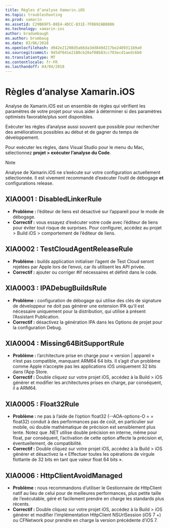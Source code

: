 ```yaml
---
title: Règles d’analyse Xamarin.iOS
ms.topic: troubleshooting
ms.prod: xamarin
ms.assetid: C29B69F5-08E4-4DCC-831E-7FD692AB0886
ms.technology: xamarin-ios
author: bradumbaugh
ms.author: brumbaug
ms.date: 03/06/2018
ms.openlocfilehash: d942e21208d5a66da3dd849d217be2489311b9a0
ms.sourcegitcommit: 945df041e2180cb20af08b83cc703ecd1aedc6b0
ms.translationtype: MT
ms.contentlocale: fr-FR
ms.lasthandoff: 04/04/2018
---
```

# <a name="xamarinios-analysis-rules"></a>Règles d’analyse Xamarin.iOS

Analyse de Xamarin.iOS est un ensemble de règles qui vérifient les paramètres de votre projet pour vous aider à déterminer si des paramètres optimisés favorable/plus sont disponibles.

Exécuter les règles d’analyse aussi souvent que possible pour rechercher des améliorations possibles au début et de gagner du temps de développement.

Pour exécuter les règles, dans Visual Studio pour le menu du Mac, sélectionnez **projet > exécuter l’analyse du Code**.

> [!NOTE]
> Analyse de Xamarin.iOS ne s’exécute sur votre configuration actuellement sélectionnée. Il est vivement recommandé d’exécuter l’outil de débogage **et** configurations release.

<a name="XIA0001" />

## <a name="xia0001-disabledlinkerrule"></a>XIA0001 : DisabledLinkerRule

- **Problème :** l’éditeur de liens est désactivé sur l’appareil pour le mode de débogage.
- **Correctif :** vous essayez d’exécuter votre code avec l’éditeur de liens pour éviter tout risque de surprises.
Pour configurer, accédez au projet > Build iOS > comportement de l’éditeur de liens.

<a name="XIA0002" />

## <a name="xia0002-testcloudagentreleaserule"></a>XIA0002 : TestCloudAgentReleaseRule

- **Problème :** builds application initialiser l’agent de Test Cloud seront rejetées par Apple lors de l’envoi, car ils utilisent les API privée.
- **Correctif :** ajouter ou corriger #if nécessaires et définit dans le code.

<a name="XIA0003" />

## <a name="xia0003-ipadebugbuildsrule"></a>XIA0003 : IPADebugBuildsRule

- **Problème :** configuration de débogage qui utilise des clés de signature de développeur ne doit pas générer une extension IPA qu’il est nécessaire uniquement pour la distribution, qui utilise à présent l’Assistant Publication.
- **Correctif :** désactivez la génération IPA dans les Options de projet pour la configuration Debug.

<a name="XIA0004" />

## <a name="xia0004-missing64bitsupportrule"></a>XIA0004 : Missing64BitSupportRule

- **Problème :** l’architecture prise en charge pour « version | appareil » n’est pas compatible, manquant ARM64 64 bits. Il s’agit d’un problème comme Apple n’accepte pas les applications iOS uniquement 32 bits dans l’App Store.
- **Correctif :** Double cliquez sur votre projet iOS, accédez à la Build > iOS générer et modifier les architectures prises en charge, par conséquent, il a ARM64.

<a name="XIA0005" />

## <a name="xia0005-float32rule"></a>XIA0005 : Float32Rule

- **Problème :** ne pas à l’aide de l’option float32 (--AOA-options-O = = float32) conduit à des performances pas de coût, en particulier sur mobile, où double mathématique de précision est sensiblement plus lente. Notez que .NET utilise double précision en interne, même pour float, par conséquent, l’activation de cette option affecte la précision et, éventuellement, de compatibilité.
- **Correctif :** Double cliquez sur votre projet iOS, accédez à la Build > iOS générer et désactivez la « Effectuer toutes les opérations de virgule flottante de 32 bits en tant que valeur float 64 bits ».

<a name="XIA0006" />

## <a name="xia0006-httpclientavoidmanaged"></a>XIA0006 : HttpClientAvoidManaged

- **Problème :** nous recommandons d’utiliser le Gestionnaire de HttpClient natif au lieu de celui pour de meilleures performances, plus petite taille de l’exécutable, géré et facilement prendre en charge les standards plus récents.
- **Correctif :** Double cliquez sur votre projet iOS, accédez à la Build > iOS générer et modifier l’implémentation HttpClient NSUrlSession (iOS 7 +) ou CFNetwork pour prendre en charge la version précédente d’iOS 7.

